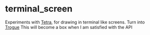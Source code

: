 # terminal_screen
Experiments with [Tetra](https://github.com/17cupsofcoffee/tetra), for drawing in terminal like screens.
Turn into [Trogue](https://github.com/LucasGobbs/trogue)
This will become a box when I am satisfied with the API

